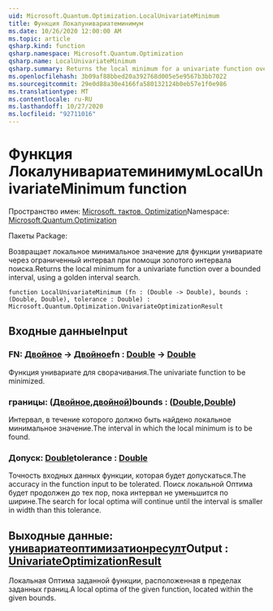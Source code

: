 ```yaml
---
uid: Microsoft.Quantum.Optimization.LocalUnivariateMinimum
title: Функция Локалунивариатеминимум
ms.date: 10/26/2020 12:00:00 AM
ms.topic: article
qsharp.kind: function
qsharp.namespace: Microsoft.Quantum.Optimization
qsharp.name: LocalUnivariateMinimum
qsharp.summary: Returns the local minimum for a univariate function over a bounded interval, using a golden interval search.
ms.openlocfilehash: 3b09af88bbed20a392768d005e5e9567b3bb7022
ms.sourcegitcommit: 29e0d88a30e4166fa580132124b0eb57e1f0e986
ms.translationtype: MT
ms.contentlocale: ru-RU
ms.lasthandoff: 10/27/2020
ms.locfileid: "92711016"
---
```

# <a name="localunivariateminimum-function"></a><span data-ttu-id="3190d-102">Функция Локалунивариатеминимум</span><span class="sxs-lookup"><span data-stu-id="3190d-102">LocalUnivariateMinimum function</span></span>

<span data-ttu-id="3190d-103">Пространство имен: [Microsoft. тактов. Optimization](xref:Microsoft.Quantum.Optimization)</span><span class="sxs-lookup"><span data-stu-id="3190d-103">Namespace: [Microsoft.Quantum.Optimization](xref:Microsoft.Quantum.Optimization)</span></span>

<span data-ttu-id="3190d-104">Пакеты [](https://nuget.org/packages/)</span><span class="sxs-lookup"><span data-stu-id="3190d-104">Package: [](https://nuget.org/packages/)</span></span>


<span data-ttu-id="3190d-105">Возвращает локальное минимальное значение для функции унивариате через ограниченный интервал при помощи золотого интервала поиска.</span><span class="sxs-lookup"><span data-stu-id="3190d-105">Returns the local minimum for a univariate function over a bounded interval, using a golden interval search.</span></span>

```qsharp
function LocalUnivariateMinimum (fn : (Double -> Double), bounds : (Double, Double), tolerance : Double) : Microsoft.Quantum.Optimization.UnivariateOptimizationResult
```


## <a name="input"></a><span data-ttu-id="3190d-106">Входные данные</span><span class="sxs-lookup"><span data-stu-id="3190d-106">Input</span></span>

### <a name="fn--double---double"></a><span data-ttu-id="3190d-107">FN: [Двойное](xref:microsoft.quantum.lang-ref.double) -> [Двойное](xref:microsoft.quantum.lang-ref.double)</span><span class="sxs-lookup"><span data-stu-id="3190d-107">fn : [Double](xref:microsoft.quantum.lang-ref.double) -> [Double](xref:microsoft.quantum.lang-ref.double)</span></span>

<span data-ttu-id="3190d-108">Функция унивариате для сворачивания.</span><span class="sxs-lookup"><span data-stu-id="3190d-108">The univariate function to be minimized.</span></span>


### <a name="bounds--doubledouble"></a><span data-ttu-id="3190d-109">границы: ([Двойное](xref:microsoft.quantum.lang-ref.double),[двойной](xref:microsoft.quantum.lang-ref.double))</span><span class="sxs-lookup"><span data-stu-id="3190d-109">bounds : ([Double](xref:microsoft.quantum.lang-ref.double),[Double](xref:microsoft.quantum.lang-ref.double))</span></span>

<span data-ttu-id="3190d-110">Интервал, в течение которого должно быть найдено локальное минимальное значение.</span><span class="sxs-lookup"><span data-stu-id="3190d-110">The interval in which the local minimum is to be found.</span></span>


### <a name="tolerance--double"></a><span data-ttu-id="3190d-111">Допуск: [Double](xref:microsoft.quantum.lang-ref.double)</span><span class="sxs-lookup"><span data-stu-id="3190d-111">tolerance : [Double](xref:microsoft.quantum.lang-ref.double)</span></span>

<span data-ttu-id="3190d-112">Точность входных данных функции, которая будет допускаться.</span><span class="sxs-lookup"><span data-stu-id="3190d-112">The accuracy in the function input to be tolerated.</span></span>
<span data-ttu-id="3190d-113">Поиск локальной Оптима будет продолжен до тех пор, пока интервал не уменьшится по ширине.</span><span class="sxs-lookup"><span data-stu-id="3190d-113">The search for local optima will continue until the interval is smaller in width than this tolerance.</span></span>



## <a name="output--univariateoptimizationresult"></a><span data-ttu-id="3190d-114">Выходные данные: [унивариатеоптимизатионресулт](xref:Microsoft.Quantum.Optimization.UnivariateOptimizationResult)</span><span class="sxs-lookup"><span data-stu-id="3190d-114">Output : [UnivariateOptimizationResult](xref:Microsoft.Quantum.Optimization.UnivariateOptimizationResult)</span></span>

<span data-ttu-id="3190d-115">Локальная Оптима заданной функции, расположенная в пределах заданных границ.</span><span class="sxs-lookup"><span data-stu-id="3190d-115">A local optima of the given function, located within the given bounds.</span></span>